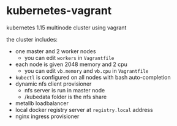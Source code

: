 # kubernetes-vagrant

kubernetes 1.15 multinode cluster using vagrant

the cluster includes:
- one master and 2 worker nodes
  - you can edit `workers` in `Vagrantfile` 
- each node is given 2048 memory and 2 cpu
  - you can edit `vb.memory` and `vb.cpu` in `Vagrantfile`
- `kubectl` is configured on all nodes with bash auto-completion
- dynamic nfs client provisioner
    - nfs server is run in master node
    - /kubedata folder is the nfs share
- metallb loadbalancer
- local docker registry server at `registry.local` address
- nginx ingress provisioner




